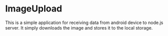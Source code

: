 # ImageUpload

This is a simple application for receiving data from android device to node.js server. It simply downloads the image and stores it to the local storage.

